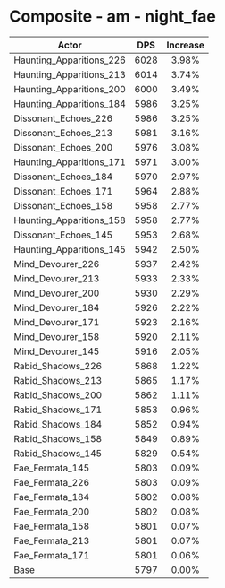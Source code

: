 # Composite - am - night_fae
| Actor | DPS | Increase |
|---|:---:|:---:|
|Haunting_Apparitions_226|6028|3.98%|
|Haunting_Apparitions_213|6014|3.74%|
|Haunting_Apparitions_200|6000|3.49%|
|Haunting_Apparitions_184|5986|3.25%|
|Dissonant_Echoes_226|5986|3.25%|
|Dissonant_Echoes_213|5981|3.16%|
|Dissonant_Echoes_200|5976|3.08%|
|Haunting_Apparitions_171|5971|3.00%|
|Dissonant_Echoes_184|5970|2.97%|
|Dissonant_Echoes_171|5964|2.88%|
|Dissonant_Echoes_158|5958|2.77%|
|Haunting_Apparitions_158|5958|2.77%|
|Dissonant_Echoes_145|5953|2.68%|
|Haunting_Apparitions_145|5942|2.50%|
|Mind_Devourer_226|5937|2.42%|
|Mind_Devourer_213|5933|2.33%|
|Mind_Devourer_200|5930|2.29%|
|Mind_Devourer_184|5926|2.22%|
|Mind_Devourer_171|5923|2.16%|
|Mind_Devourer_158|5920|2.11%|
|Mind_Devourer_145|5916|2.05%|
|Rabid_Shadows_226|5868|1.22%|
|Rabid_Shadows_213|5865|1.17%|
|Rabid_Shadows_200|5862|1.11%|
|Rabid_Shadows_171|5853|0.96%|
|Rabid_Shadows_184|5852|0.94%|
|Rabid_Shadows_158|5849|0.89%|
|Rabid_Shadows_145|5829|0.54%|
|Fae_Fermata_145|5803|0.09%|
|Fae_Fermata_226|5803|0.09%|
|Fae_Fermata_184|5802|0.08%|
|Fae_Fermata_200|5802|0.08%|
|Fae_Fermata_158|5801|0.07%|
|Fae_Fermata_213|5801|0.07%|
|Fae_Fermata_171|5801|0.06%|
|Base|5797|0.00%|
